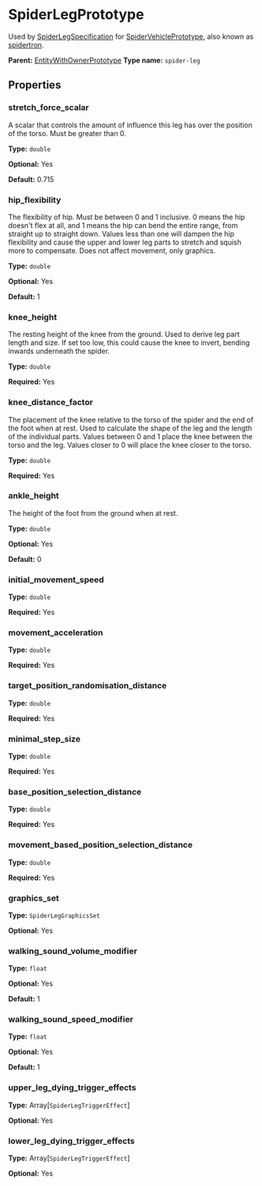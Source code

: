 # SpiderLegPrototype

Used by [SpiderLegSpecification](prototype:SpiderLegSpecification) for [SpiderVehiclePrototype](prototype:SpiderVehiclePrototype), also known as [spidertron](https://wiki.factorio.com/Spidertron).

**Parent:** [EntityWithOwnerPrototype](EntityWithOwnerPrototype.md)
**Type name:** `spider-leg`

## Properties

### stretch_force_scalar

A scalar that controls the amount of influence this leg has over the position of the torso. Must be greater than 0.

**Type:** `double`

**Optional:** Yes

**Default:** 0.715

### hip_flexibility

The flexibility of hip. Must be between 0 and 1 inclusive. 0 means the hip doesn't flex at all, and 1 means the hip can bend the entire range, from straight up to straight down. Values less than one will dampen the hip flexibility and cause the upper and lower leg parts to stretch and squish more to compensate. Does not affect movement, only graphics.

**Type:** `double`

**Optional:** Yes

**Default:** 1

### knee_height

The resting height of the knee from the ground. Used to derive leg part length and size. If set too low, this could cause the knee to invert, bending inwards underneath the spider.

**Type:** `double`

**Required:** Yes

### knee_distance_factor

The placement of the knee relative to the torso of the spider and the end of the foot when at rest. Used to calculate the shape of the leg and the length of the individual parts. Values between 0 and 1 place the knee between the torso and the leg. Values closer to 0 will place the knee closer to the torso.

**Type:** `double`

**Required:** Yes

### ankle_height

The height of the foot from the ground when at rest.

**Type:** `double`

**Optional:** Yes

**Default:** 0

### initial_movement_speed

**Type:** `double`

**Required:** Yes

### movement_acceleration

**Type:** `double`

**Required:** Yes

### target_position_randomisation_distance

**Type:** `double`

**Required:** Yes

### minimal_step_size

**Type:** `double`

**Required:** Yes

### base_position_selection_distance

**Type:** `double`

**Required:** Yes

### movement_based_position_selection_distance

**Type:** `double`

**Required:** Yes

### graphics_set

**Type:** `SpiderLegGraphicsSet`

**Optional:** Yes

### walking_sound_volume_modifier

**Type:** `float`

**Optional:** Yes

**Default:** 1

### walking_sound_speed_modifier

**Type:** `float`

**Optional:** Yes

**Default:** 1

### upper_leg_dying_trigger_effects

**Type:** Array[`SpiderLegTriggerEffect`]

**Optional:** Yes

### lower_leg_dying_trigger_effects

**Type:** Array[`SpiderLegTriggerEffect`]

**Optional:** Yes

